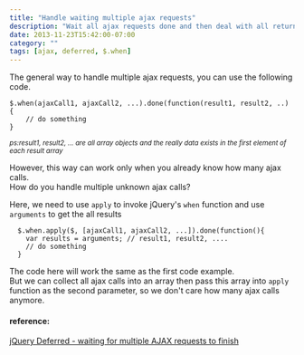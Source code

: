 ```yaml
---
title: "Handle waiting multiple ajax requests"
description: "Wait all ajax requests done and then deal with all return results in a dynamic way"
date: 2013-11-23T15:42:00-07:00
category: ""
tags: [ajax, deferred, $.when]
---
```


  The general way to handle multiple ajax requests, you can use the following code.<br>

    $.when(ajaxCall1, ajaxCall2, ...).done(function(result1, result2, ..) {
        // do something
    }

  <small><i>ps:result1, result2, ... are all array objects and the really data exists in the first element of each result array</i></small>

  However, this way can work only when you already know how many ajax calls.<br>
  How do you handle multiple unknown ajax calls?

  Here, we need to use `apply` to invoke jQuery's `when` function and use `arguments` to get the all results


      $.when.apply($, [ajaxCall1, ajaxCall2, ...]).done(function(){
        var results = arguments; // result1, result2, ....
        // do something
      }


  The code here will work the same as the first code example.<br>
  But we can collect all ajax calls into an array then pass this array into `apply` function as the second parameter, so we don't care how many ajax calls anymore.


#### reference:
[jQuery Deferred - waiting for multiple AJAX requests to finish](http://stackoverflow.com/questions/6538470/jquery-deferred-waiting-for-multiple-ajax-requests-to-finish)
